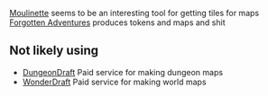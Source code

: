 
[Moulinette](https://www.moulinette.cloud/) seems to be an interesting tool for getting tiles for maps
[Forgotten Adventures](https://www.forgotten-adventures.net/) produces tokens and maps and shit




## Not likely using
- [DungeonDraft](https://dungeondraft.net/#Purchase) Paid service for making dungeon maps
- [WonderDraft](https://www.wonderdraft.net/) Paid service for making world maps